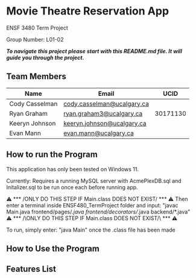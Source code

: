 # Movie Theatre Reservation App

ENSF 3480 Term Project

Group Number: L01-02

**_To navigate this project please start with this README.md file. It will guide you through the project._**

## Team Members

| Name           | Email                      | UCID     |
| -------------- | -------------------------- | -------- |
| Cody Casselman | cody.casselman@ucalgary.ca |          |
| Ryan Graham    | ryan.graham3@ucalgary.ca   | 30171130 |
| Keeryn Johnson | keeryn.johnson@ucalgary.ca |          |
| Evan Mann      | evan.mann@ucalgary.ca      |          |

## How to run the Program

This application has only been tested on Windows 11.

Currently: Requires a running MySQL server with AcmePlexDB.sql and Initalizer.sql to be run once each before running app.

⚠️ *** \/ONLY DO THIS STEP IF Main.class DOES NOT EXIST\/ *** ⚠️
Then enter a terminal inside ENSF480_TermProject folder and input: "javac Main.java frontend/pages/*.java frontend/decorators/*.java backend/*.java"
⚠️ *** /\ONLY DO THIS STEP IF Main.class DOES NOT EXIST/\ *** ⚠️

To run, simply enter: "java Main" once the .class file has been made

## How to Use the Program



## Features List

